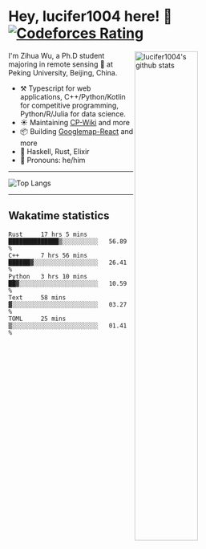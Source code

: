 # Hey, lucifer1004 here! :wave: [![Codeforces Rating](https://cfrating.ihcr.top/?user=lucifer1004&style=flat-square)](https://codeforces.com/profile/lucifer1004)

<img width="50%" align="right" alt="lucifer1004's github stats" src="https://github-readme-stats.vercel.app/api?username=lucifer1004&show_icons=true">

I'm Zihua Wu, a Ph.D student majoring in remote sensing :satellite: at Peking University, Beijing, China.

- :hammer_and_pick: Typescript for web applications, C++/Python/Kotlin for competitive programming, Python/R/Julia for data science.
- :sunny: Maintaining [CP-Wiki](https://cp-wiki.vercel.app) and more 
- :package: Building [Googlemap-React](https://github.com/googlemap-react/googlemap-react) and more
- :seedling: Haskell, Rust, Elixir
- :man: Pronouns: he/him

---

![Top Langs](https://github-readme-stats.vercel.app/api/top-langs/?username=lucifer1004&layout=compact)

---

## Wakatime statistics

<!--START_SECTION:waka-->
```text
Rust     17 hrs 5 mins   ██████████████▒░░░░░░░░░░   56.89 % 
C++      7 hrs 56 mins   ██████▓░░░░░░░░░░░░░░░░░░   26.41 % 
Python   3 hrs 10 mins   ██▓░░░░░░░░░░░░░░░░░░░░░░   10.59 % 
Text     58 mins         ▓░░░░░░░░░░░░░░░░░░░░░░░░   03.27 % 
TOML     25 mins         ▒░░░░░░░░░░░░░░░░░░░░░░░░   01.41 % 
```
<!--END_SECTION:waka-->
